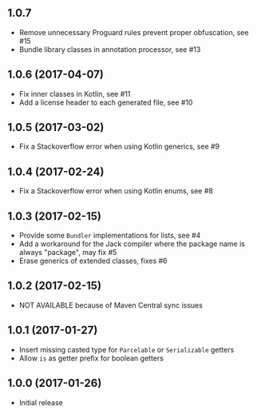 ## 1.0.7

* Remove unnecessary Proguard rules prevent proper obfuscation, see #15
* Bundle library classes in annotation processor, see #13

## 1.0.6 (2017-04-07)

* Fix inner classes in Kotlin, see #11
* Add a license header to each generated file, see #10

## 1.0.5 (2017-03-02)

* Fix a Stackoverflow error when using Kotlin generics, see #9

## 1.0.4 (2017-02-24)

* Fix a Stackoverflow error when using Kotlin enums, see #8

## 1.0.3 (2017-02-15)

* Provide some `Bundler` implementations for lists, see #4
* Add a workaround for the Jack compiler where the package name is always "package", may fix #5
* Erase generics of extended classes, fixes #6

## 1.0.2 (2017-02-15)

* NOT AVAILABLE because of Maven Central sync issues

## 1.0.1 (2017-01-27)

* Insert missing casted type for `Parcelable` or `Serializable` getters
* Allow `is` as getter prefix for boolean getters

## 1.0.0 (2017-01-26)

* Initial release